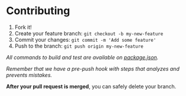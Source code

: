 # Contributing

1.  Fork it!
2.  Create your feature branch: `git checkout -b my-new-feature`
3.  Commit your changes: `git commit -m 'Add some feature'`
4.  Push to the branch: `git push origin my-new-feature`

_All commands to build and test are available on [package.json](package.json)._

_Remember that we have a pre-push hook with steps that analyzes and prevents mistakes._

**After your pull request is merged**, you can safely delete your branch.
